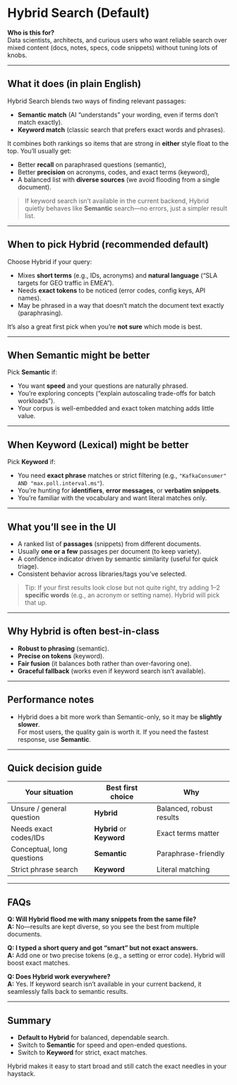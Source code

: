 # Hybrid Search (Default)

**Who is this for?**  
Data scientists, architects, and curious users who want reliable search over mixed content (docs, notes, specs, code snippets) without tuning lots of knobs.

---

## What it does (in plain English)

Hybrid Search blends two ways of finding relevant passages:

- **Semantic match** (AI “understands” your wording, even if terms don’t match exactly).
- **Keyword match** (classic search that prefers exact words and phrases).

It combines both rankings so items that are strong in **either** style float to the top. You’ll usually get:
- Better **recall** on paraphrased questions (semantic),
- Better **precision** on acronyms, codes, and exact terms (keyword),
- A balanced list with **diverse sources** (we avoid flooding from a single document).

> If keyword search isn’t available in the current backend, Hybrid quietly behaves like **Semantic** search—no errors, just a simpler result list.

---

## When to pick **Hybrid** (recommended default)

Choose Hybrid if your query:
- Mixes **short terms** (e.g., IDs, acronyms) and **natural language** (“SLA targets for GEO traffic in EMEA”).
- Needs **exact tokens** to be noticed (error codes, config keys, API names).
- May be phrased in a way that doesn’t match the document text exactly (paraphrasing).

It’s also a great first pick when you’re **not sure** which mode is best.

---

## When **Semantic** might be better

Pick **Semantic** if:
- You want **speed** and your questions are naturally phrased.
- You’re exploring concepts (“explain autoscaling trade-offs for batch workloads”).
- Your corpus is well-embedded and exact token matching adds little value.

---

## When **Keyword** (Lexical) might be better

Pick **Keyword** if:
- You need **exact phrase** matches or strict filtering (e.g., `"KafkaConsumer" AND "max.poll.interval.ms"`).
- You’re hunting for **identifiers**, **error messages**, or **verbatim snippets**.
- You’re familiar with the vocabulary and want literal matches only.

---

## What you’ll see in the UI

- A ranked list of **passages** (snippets) from different documents.
- Usually **one or a few** passages per document (to keep variety).
- A confidence indicator driven by semantic similarity (useful for quick triage).
- Consistent behavior across libraries/tags you’ve selected.

> Tip: If your first results look close but not quite right, try adding 1–2 **specific words** (e.g., an acronym or setting name). Hybrid will pick that up.

---

## Why Hybrid is often best-in-class

- **Robust to phrasing** (semantic).
- **Precise on tokens** (keyword).
- **Fair fusion** (it balances both rather than over-favoring one).
- **Graceful fallback** (works even if keyword search isn’t available).

---

## Performance notes

- Hybrid does a bit more work than Semantic-only, so it may be **slightly slower**.  
  For most users, the quality gain is worth it. If you need the fastest response, use **Semantic**.

---

## Quick decision guide

| Your situation | Best first choice | Why |
|---|---|---|
| Unsure / general question | **Hybrid** | Balanced, robust results |
| Needs exact codes/IDs | **Hybrid** or **Keyword** | Exact terms matter |
| Conceptual, long questions | **Semantic** | Paraphrase-friendly |
| Strict phrase search | **Keyword** | Literal matching |

---

## FAQs

**Q: Will Hybrid flood me with many snippets from the same file?**  
**A:** No—results are kept diverse, so you see the best from multiple documents.

**Q: I typed a short query and got “smart” but not exact answers.**  
**A:** Add one or two precise tokens (e.g., a setting or error code). Hybrid will boost exact matches.

**Q: Does Hybrid work everywhere?**  
**A:** Yes. If keyword search isn’t available in your current backend, it seamlessly falls back to semantic results.

---

## Summary

- **Default to Hybrid** for balanced, dependable search.
- Switch to **Semantic** for speed and open-ended questions.
- Switch to **Keyword** for strict, exact matches.

Hybrid makes it easy to start broad and still catch the exact needles in your haystack.
